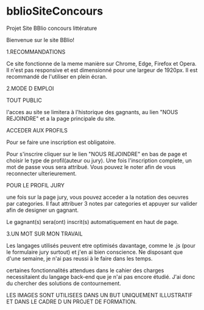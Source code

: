 # bblioSiteConcours
Projet Site BBlio concours littérature


Bienvenue sur le site BBlio!


1.RECOMMANDATIONS

Ce site fonctionne de la meme manière sur Chrome, Edge, Firefox et Opera. 
Il n'est pas responsive et est dimensionné pour une largeur de 1920px.
Il est recommandé de l'utiliser en plein écran.

2.MODE D EMPLOI

TOUT PUBLIC

l'acces au site se limitera à l'historique des gagnants, au lien "NOUS REJOINDRE" et a la page principale du site.

ACCEDER AUX PROFILS

Pour se faire une inscription est obligatoire.

Pour s'inscrire cliquer sur le lien "NOUS REJOINDRE" en bas de page et choisir le type de profil(auteur ou jury).
Une fois l'inscription complete, un mot de passe vous sera attribué. Vous pouvez le noter afin de vous reconnecter ulterieurement.

POUR LE PROFIL JURY

une fois sur la page jury, vous pouvez acceder a la notation des oeuvres par categories.
Il faut attribuer 3 notes par categories et appuyer sur valider afin de designer un gagnant.

Le gagnant(s) sera(ont) inscrit(s) automatiquement en haut de page.

3.UN MOT SUR MON TRAVAIL

Les langages utilisés peuvent etre optimisés davantage, comme le .js (pour le formulaire jury surtout) et j'en ai bien conscience. 
Ne disposant que d'une semaine, je n'ai pas reussi à le faire dans les temps.

certaines fonctionnalités attendues dans le cahier des charges necessitaient du langage back-end que je n'ai pas encore étudié. 
J'ai donc du chercher des solutions de contournement.

LES IMAGES SONT UTILISEES DANS UN BUT UNIQUEMENT ILLUSTRATIF ET DANS LE CADRE D UN PROJET DE FORMATION.
  
